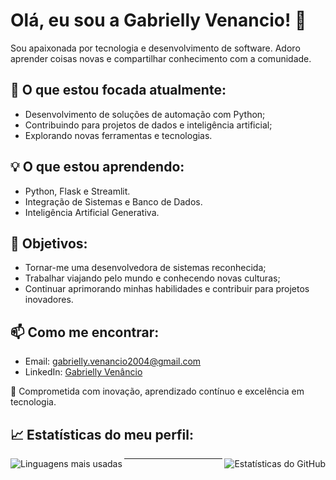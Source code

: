 # Olá, eu sou a Gabrielly Venancio! 👋
Sou apaixonada por tecnologia e desenvolvimento de software. Adoro aprender coisas novas e compartilhar conhecimento com a comunidade.

## 🔭 O que estou focada atualmente:

- Desenvolvimento de soluções de automação com Python;
- Contribuindo para projetos de dados e inteligência artificial;
- Explorando novas ferramentas e tecnologias.


## 💡 O que estou aprendendo:

- Python, Flask e Streamlit.
- Integração de Sistemas e Banco de Dados.
- Inteligência Artificial Generativa.


## 🎯 Objetivos:

- Tornar-me uma desenvolvedora de sistemas reconhecida;
- Trabalhar viajando pelo mundo e conhecendo novas culturas;
- Continuar aprimorando minhas habilidades e contribuir para projetos inovadores.

## 📫 Como me encontrar:

- Email: [gabrielly.venancio2004@gmail.com](gabrielly.venancio2004@gmail.com)
- LinkedIn: [Gabrielly Venâncio](https://www.linkedin.com/in/gabrielly-ven%C3%A2ncio-dev/)

📌 Comprometida com inovação, aprendizado contínuo e excelência em tecnologia.

## 📈 Estatísticas do meu perfil:

<img align="left" src="https://github-readme-stats.vercel.app/api/top-langs/?username=gabrielly-venancio&layout=compact&theme=radical" alt="Linguagens mais usadas" />


<img align="right" src="https://github-readme-stats.vercel.app/api?username=gabrielly-venancio&show_icons=true&theme=radical" alt="Estatísticas do GitHub" />

---
